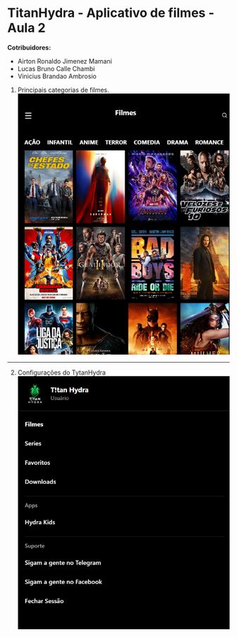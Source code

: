 # TitanHydra - Aplicativo de filmes - Aula 2

**Cotribuidores:**

- Airton Ronaldo Jimenez Mamani
- Lucas Bruno Calle Chambi
- Vinicius Brandao Ambrosio

1. Principais categorias de filmes. 
![](./img/CategoriasTytanHydra.png)

-------
2. Configurações do TytanHydra
![](./img/ConfiguraçõesTH.png)